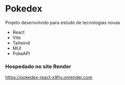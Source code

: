 # Pokedex

Projeto desenvolvido para estudo de tecnologias novas

- React
- Vite
- Tailwind
- MUI
- PokeAPI

### Hospedado no site Render

https://pokedex-react-x9hy.onrender.com
